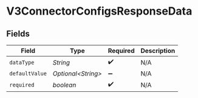 # V3ConnectorConfigsResponseData


## Fields

| Field               | Type                | Required            | Description         |
| ------------------- | ------------------- | ------------------- | ------------------- |
| `dataType`          | *String*            | :heavy_check_mark:  | N/A                 |
| `defaultValue`      | *Optional\<String>* | :heavy_minus_sign:  | N/A                 |
| `required`          | *boolean*           | :heavy_check_mark:  | N/A                 |